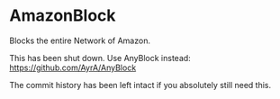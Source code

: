 # AmazonBlock

Blocks the entire Network of Amazon.

This has been shut down.
Use AnyBlock instead: https://github.com/AyrA/AnyBlock

The commit history has been left intact if you absolutely still need this.
